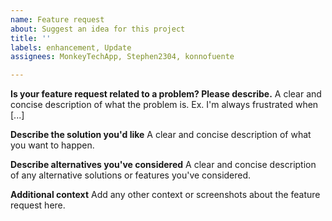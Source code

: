 ```yaml
---
name: Feature request
about: Suggest an idea for this project
title: ''
labels: enhancement, Update
assignees: MonkeyTechApp, Stephen2304, konnofuente

---
```


**Is your feature request related to a problem? Please describe.**
A clear and concise description of what the problem is. Ex. I'm always frustrated when [...]

**Describe the solution you'd like**
A clear and concise description of what you want to happen.

**Describe alternatives you've considered**
A clear and concise description of any alternative solutions or features you've considered.

**Additional context**
Add any other context or screenshots about the feature request here.
